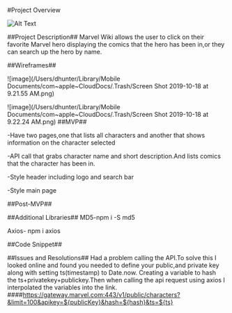 #Project Overview


![Alt Text](http://giphygifs.s3.amazonaws.com/media/a2q1PYp4wPNW8/giphy.gif)

##Project Description##
Marvel Wiki allows the user to click on their favorite Marvel hero displaying the comics that the hero has been in,or they can search up the hero by name.

##Wireframes##

![image](/Users/dhunter/Library/Mobile Documents/com~apple~CloudDocs/.Trash/Screen Shot 2019-10-18 at 9.21.55 AM.png)

![image](/Users/dhunter/Library/Mobile Documents/com~apple~CloudDocs/.Trash/Screen Shot 2019-10-18 at 9.22.24 AM.png)
##MVP##

-Have two pages,one that lists all characters and another that shows information on the character selected

-API call that grabs character name and short description.And lists comics that the character has been in.

-Style header including logo and search bar

-Style main page 




##Post-MVP##

##Additional Libraries##
MD5-npm i -S md5

Axios- npm i axios



##Code Snippet##

##Issues and Resolutions##
Had a problem calling the API.To solve this I looked online and found you needed to define your public,and private key along with setting ts(timestamp) to Date.now. Creating a variable to hash the ts+privatekey+publickey.Then when calling the api request using axios I interpolated the variables into the link. 
####https://gateway.marvel.com:443/v1/public/characters?&limit=100&apikey=${publicKey}&hash=${hash}&ts=${ts}